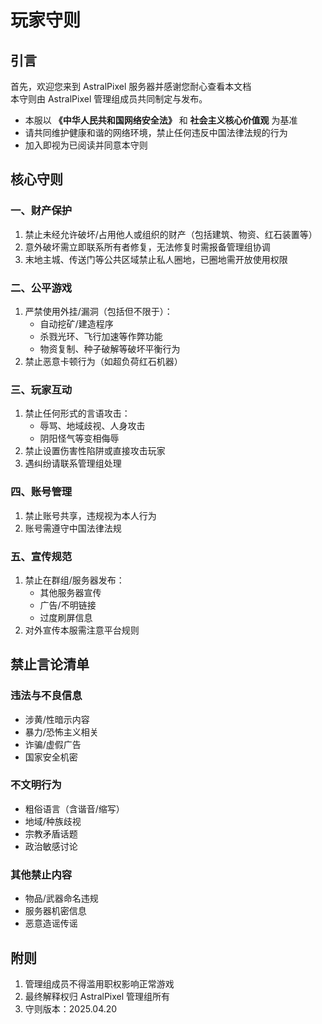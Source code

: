 # 玩家守则


## 引言
首先，欢迎您来到 AstralPixel 服务器并感谢您耐心查看本文档
<br>本守则由 AstralPixel 管理组成员共同制定与发布。
- 本服以 **《中华人民共和国网络安全法》** 和 **社会主义核心价值观** 为基准
- 请共同维护健康和谐的网络环境，禁止任何违反中国法律法规的行为
- 加入即视为已阅读并同意本守则

## 核心守则

### 一、财产保护
1. 禁止未经允许破坏/占用他人或组织的财产（包括建筑、物资、红石装置等）
2. 意外破坏需立即联系所有者修复，无法修复时需报备管理组协调
3. 末地主城、传送门等公共区域禁止私人圈地，已圈地需开放使用权限

### 二、公平游戏
1. 严禁使用外挂/漏洞（包括但不限于）：  
   - 自动挖矿/建造程序  
   - 杀戮光环、飞行加速等作弊功能  
   - 物资复制、种⼦破解等破坏平衡行为
2. 禁止恶意卡顿行为（如超负荷红石机器）

### 三、玩家互动
1. 禁止任何形式的言语攻击：  
   - 辱骂、地域歧视、人身攻击  
   - 阴阳怪气等变相侮辱
2. 禁止设置伤害性陷阱或直接攻击玩家
3. 遇纠纷请联系管理组处理

### 四、账号管理
1. 禁止账号共享，违规视为本人行为
2. 账号需遵守中国法律法规

### 五、宣传规范
1. 禁止在群组/服务器发布：  
   - 其他服务器宣传  
   - 广告/不明链接  
   - 过度刷屏信息
2. 对外宣传本服需注意平台规则

## 禁止言论清单

### 违法与不良信息
- 涉黄/性暗示内容
- 暴力/恐怖主义相关
- 诈骗/虚假广告
- 国家安全机密

### 不文明行为
- 粗俗语言（含谐音/缩写）
- 地域/种族歧视
- 宗教矛盾话题
- 政治敏感讨论

### 其他禁止内容
- 物品/武器命名违规
- 服务器机密信息
- 恶意造谣传谣


## 附则
1. 管理组成员不得滥用职权影响正常游戏
2. 最终解释权归 AstralPixel 管理组所有
3. 守则版本：2025.04.20